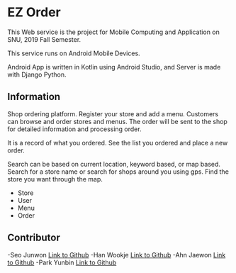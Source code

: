 # EZ Order

This Web service is the project for Mobile Computing and Application on SNU, 2019 Fall Semester.

This service runs on Android Mobile Devices.

Android App is written in Kotlin using Android Studio, and Server is made with Django Python.

## Information

Shop ordering platform.
Register your store and add a menu. Customers can browse and order stores and menus. The order will be sent to the shop for detailed information and processing order.

It is a record of what you ordered. See the list you ordered and place a new order.

Search can be based on current location, keyword based, or map based. Search for a store name or search for shops around you using gps. Find the store you want through the map.

- Store
- User
- Menu
- Order


## Contributor
-Seo Junwon [Link to Github](https://github.com/givenone)
-Han Wookje [Link to Github](https://github.com/wookjeHan)
-Ahn Jaewon [Link to Github](https://github.com/haenah)
-Park Yunbin [Link to Github](https://github.com/parkyunbin)

